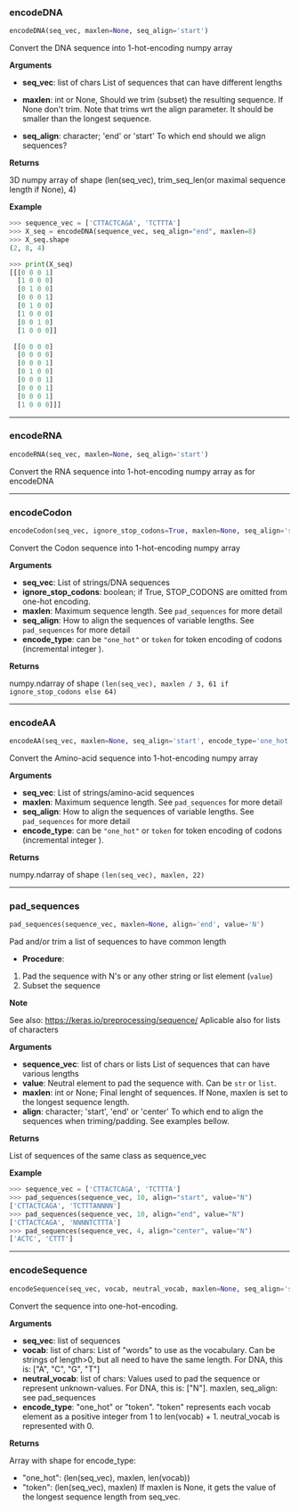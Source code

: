 ### encodeDNA


```python
encodeDNA(seq_vec, maxlen=None, seq_align='start')
```


Convert the DNA sequence into 1-hot-encoding numpy array

__Arguments__

- __seq_vec__: list of chars
List of sequences that can have different lengths

- __maxlen__: int or None,
Should we trim (subset) the resulting sequence. If None don't trim.
Note that trims wrt the align parameter.
It should be smaller than the longest sequence.

- __seq_align__: character; 'end' or 'start'
To which end should we align sequences?

__Returns__

3D numpy array of shape (len(seq_vec), trim_seq_len(or maximal sequence length if None), 4)

__Example__


```python
>>> sequence_vec = ['CTTACTCAGA', 'TCTTTA']
>>> X_seq = encodeDNA(sequence_vec, seq_align="end", maxlen=8)
>>> X_seq.shape
(2, 8, 4)

>>> print(X_seq)
[[[0 0 0 1]
  [1 0 0 0]
  [0 1 0 0]
  [0 0 0 1]
  [0 1 0 0]
  [1 0 0 0]
  [0 0 1 0]
  [1 0 0 0]]

 [[0 0 0 0]
  [0 0 0 0]
  [0 0 0 1]
  [0 1 0 0]
  [0 0 0 1]
  [0 0 0 1]
  [0 0 0 1]
  [1 0 0 0]]]
```

----

### encodeRNA


```python
encodeRNA(seq_vec, maxlen=None, seq_align='start')
```


Convert the RNA sequence into 1-hot-encoding numpy array as for encodeDNA

----

### encodeCodon


```python
encodeCodon(seq_vec, ignore_stop_codons=True, maxlen=None, seq_align='start', encode_type='one_hot')
```


Convert the Codon sequence into 1-hot-encoding numpy array

__Arguments__

- __seq_vec__: List of strings/DNA sequences
- __ignore_stop_codons__: boolean; if True, STOP_CODONS are omitted from one-hot encoding.
- __maxlen__: Maximum sequence length. See `pad_sequences` for more detail
- __seq_align__: How to align the sequences of variable lengths. See `pad_sequences` for more detail
- __encode_type__: can be `"one_hot"` or `token` for token encoding of codons (incremental integer ).

__Returns__

numpy.ndarray of shape `(len(seq_vec), maxlen / 3, 61 if ignore_stop_codons else 64)`

----

### encodeAA


```python
encodeAA(seq_vec, maxlen=None, seq_align='start', encode_type='one_hot')
```


Convert the Amino-acid sequence into 1-hot-encoding numpy array

__Arguments__

- __seq_vec__: List of strings/amino-acid sequences
- __maxlen__: Maximum sequence length. See `pad_sequences` for more detail
- __seq_align__: How to align the sequences of variable lengths. See `pad_sequences` for more detail
- __encode_type__: can be `"one_hot"` or `token` for token encoding of codons (incremental integer ).

__Returns__

numpy.ndarray of shape `(len(seq_vec), maxlen, 22)`

----

### pad_sequences


```python
pad_sequences(sequence_vec, maxlen=None, align='end', value='N')
```


Pad and/or trim a list of sequences to have common length

- __Procedure__:
1. Pad the sequence with N's or any other string or list element (`value`)
2. Subset the sequence

__Note__

See also: https://keras.io/preprocessing/sequence/
Aplicable also for lists of characters

__Arguments__

- __sequence_vec__: list of chars or lists
List of sequences that can have various lengths
- __value__: Neutral element to pad the sequence with. Can be `str` or `list`.
- __maxlen__: int or None; Final lenght of sequences.
 If None, maxlen is set to the longest sequence length.
- __align__: character; 'start', 'end' or 'center'
To which end to align the sequences when triming/padding. See examples bellow.

__Returns__

List of sequences of the same class as sequence_vec

__Example__


```python
>>> sequence_vec = ['CTTACTCAGA', 'TCTTTA']
>>> pad_sequences(sequence_vec, 10, align="start", value="N")
['CTTACTCAGA', 'TCTTTANNNN']
>>> pad_sequences(sequence_vec, 10, align="end", value="N")
['CTTACTCAGA', 'NNNNTCTTTA']
>>> pad_sequences(sequence_vec, 4, align="center", value="N")
['ACTC', 'CTTT']
```

----

### encodeSequence


```python
encodeSequence(seq_vec, vocab, neutral_vocab, maxlen=None, seq_align='start', pad_value='N', encode_type='one_hot')
```


Convert the sequence into one-hot-encoding.

__Arguments__

   - __seq_vec__: list of sequences
   - __vocab__: list of chars: List of "words" to use as the vocabulary. Can be strings of length>0,
   but all need to have the same length. For DNA, this is: ["A", "C", "G", "T"]
   - __neutral_vocab__: list of chars: Values used to pad the sequence or represent unknown-values. For DNA, this is: ["N"].
   maxlen, seq_align: see pad_sequences
   - __encode_type__: "one_hot" or "token". "token" represents each vocab element as a positive integer from 1 to len(vocab) + 1.
	  neutral_vocab is represented with 0.

__Returns__

Array with shape for encode_type:
- "one_hot": (len(seq_vec), maxlen, len(vocab))
- "token": (len(seq_vec), maxlen)
If maxlen is None, it gets the value of the longest sequence length from seq_vec.
